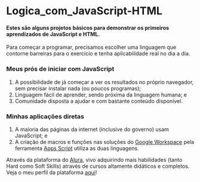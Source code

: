 # Logica_com_JavaScript-HTML
#### Estes são alguns projetos básicos para demonstrar os primeiros aprendizados de JavaScript e HTML.

Para começar a programar, precisamos escolher uma linguagem que contorne barreiras para o exercício e tenha aplicabilidade real no dia a dia.
### Meus prós de iniciar com JavaScript
  1. A possibilidade de já começar a ver os resultados no próprio navegador, sem precisar instalar nada (ou poucos programas);
  2. Linguagem fácil de aprender, sendo próxima da linguagem humana; e
  3. Comunidade disposta a ajudar e com bastante conteúdo disponível.
### Minhas aplicações diretas
  1. A maioria das páginas da internet (inclusive do governo) usam JavaScript; e
  2. A criação de macros e funções nas soluções do [Google Workspace](https://www.googleadservices.com/pagead/aclk?sa=L&ai=DChcSEwjSgsmb74X5AhUFPpEKHbohAfUYABAEGgJjZQ&ohost=www.google.com&cid=CAESa-D24MQj042xQjVtvU2vPTB_Y1zj4eoN41yY3VwklcRVoDBPPBm08DkSPRsQDSXnTiTRMbVZM5bQJgxEV3BDxHcJx3n8kYkJvRZONeI8tvOKHlUC0miTjWMYxgEoErDBgcsbpjY_6f3sh07-&sig=AOD64_1cPy0onAoX3sDpHQoWm2Uw6HTrfA&ved=2ahUKEwjW9cGb74X5AhV-BrkGHew8CO0QqyQoAXoECAUQBg&nis=8&adurl=) pela ferramenta [Apps Script](https://script.google.com/home) utiliza as duas linguagens.

Através da plataforma do [Alura](https://www.alura.com.br/), vivo adquirindo mais habilidades (tanto Hard como Soft Skills) através de cursos altamente didáticos e completos. Veja o meu perfil da plataforma [aqui](https://cursos.alura.com.br/user/wilsonduraes)!

